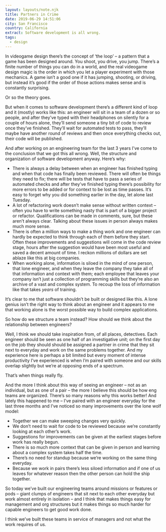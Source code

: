 ```yaml
---
layout: layouts/note.njk
title: Partners in Crime
date: 2019-06-29 14:51:06
city: San Francisco
country: California
extract: Software development is all wrong.
tags:
  - design
---
```


In videogame design there’s the concept of ‘the loop’ – a pattern that a game has been designed around. You shoot, you drive, you jump. There’s a finite number of things you can do in a world, and the real videogame design magic is the order in which you let a player experiment with those mechanics. A game isn’t a good one if it has jumping, shooting, or driving, but instead it’s good if the order of those actions makes sense and is constantly surprising.

Or so the theory goes.

But when it comes to software development there’s a different kind of loop and it (mostly) works like this: an engineer will sit in a team of a dozen or so people, and after they’ve typed with their headphones on silently for a couple of hours alone, they’ll send someone a tiny bit of code to review once they’ve finished. They’ll wait for automated tests to pass, they’ll maybe have another round of reviews and then once everything checks out, their code will be published.

And after working on an engineering team for the last 3 years I’ve come to the conclusion that we got this all wrong. Well, the structure and organization of software development anyway. Here’s why:

- There is always a delay between when an engineer has finished typing and when that code has finally been reviewed. There will often be things they need to fix; there will be tests that have to pass a series of automated checks and after they’ve finished typing there’s possibility for more errors to be added or for context to be lost as time passes. It’s easy to forget why you did something earlier in the day, let alone last Tuesday.
- A lot of refactoring work doesn’t make sense without written context – often you have to write something nasty that is part of a bigger project or refactor. Qualifications can be made in comments, sure, but these aren’t always clear. Talking about these issues in person always makes much more sense.
- There is often a million ways to make a thing work and one engineer can hardly be expected to think through each of them before they start. Often these improvements and suggestions will come in the code review stage, hours after the suggestion would have been most useful and saved a decent amount of time. I reckon millions of dollars are set ablaze like this at big companies.
- When working alone, information is siloed in the mind of one person, that lone engineer, and when they leave the company they take all of that information and context with them; each employee that leaves your company isn’t just a collection of programming skills but they’re also an archive of a vast and complex system. To recoup the loss of information like that takes _years_ of training.

It’s clear to me that software shouldn’t be built or designed like this. A lone genius isn’t the right way to think about an engineer and it appears to me that working alone is the worst possible way to build complex applications.

So how do we structure a team instead? How should we think about the relationship between engineers?

Well, I think we should take inspiration from, of all places, detectives. Each engineer should be seen as one half of an investigative unit; on the first day on the job they should should be assigned a partner in crime that they sit next to everyday and work on the same problems together. And my experience here is perhaps a bit limited but every moment of intense productivity I’ve experienced is when I’m paired with someone and our skills overlap slightly but we’re at opposing ends of a spectrum.

That’s when things really fly.

And the more I think about this way of seeing an engineer – not as an individual, but as one of a pair – the more I believe this should be how eng teams are organized. There’s so many reasons why this works better! And lately this happened to me – I’ve paired with an engineer everyday for the last three months and I’ve noticed so many improvements over the lone wolf model:

- Together we can make sweeping changes very quickly.
- We don’t need to wait for code to be reviewed because we’re constantly looking at each other’s work.
- Suggestions for improvements can be given at the earliest stages before work has really begun.
- There is so much more context that can be given in person and learning about a complex system takes half the time.
- There’s no need for standup because we’re working on the same thing everyday.
- Because we work in pairs there’s less siloed information and if one of us leaves for whatever reason then the other person can hold the ship together.

So today we’ve built our engineering teams around missions or features or pods – giant clumps of engineers that sit next to each other everyday but work almost entirely in isolation – and I think that makes things easy for management and org structures but it makes things so much harder for capable engineers to get good work done.

I think we’ve built these teams in service of managers and not what the work requires of us.
